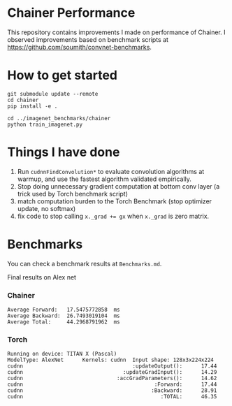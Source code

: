 # Chainer Performance
This repository contains improvements I made on performance of Chainer. I observed improvements based on benchmark scripts at https://github.com/soumith/convnet-benchmarks.


# How to get started

```
git submodule update --remote
cd chainer
pip install -e .

cd ../imagenet_benchmarks/chainer
python train_imagenet.py
```


# Things I have done
1. Run `cudnnFindConvolution*` to evaluate convolution algorithms at warmup, and use the fastest algorithm validated empirically.
2. Stop doing unnecessary gradient computation at bottom conv layer (a trick used by Torch benchmark script)
3. match computation burden to the Torch Benchmark (stop optimizer update, no softmax)
4. fix code to stop calling `x._grad += gx` when `x._grad` is zero matrix. 


# Benchmarks
You can check a benchmark results at `Benchmarks.md`.


Final results on Alex net
### Chainer
```
Average Forward:   17.5475772858  ms  
Average Backward:  26.7493019104  ms  
Average Total:     44.2968791962  ms  
```

### Torch
```
Running on device: TITAN X (Pascal)
ModelType: AlexNet      Kernels: cudnn  Input shape: 128x3x224x224
cudnn                                   :updateOutput():      17.44
cudnn                                :updateGradInput():      14.29
cudnn                              :accGradParameters():      14.62
cudnn                                          :Forward:      17.44
cudnn                                         :Backward:      28.91
cudnn                                            :TOTAL:      46.35

```
